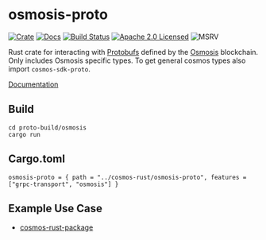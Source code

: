 # osmosis-proto

[![Crate][crate-image]][crate-link]
[![Docs][docs-image]][docs-link]
[![Build Status][build-image]][build-link]
[![Apache 2.0 Licensed][license-image]][license-link]
![MSRV][rustc-image]

Rust crate for interacting with [Protobufs] defined by the [Osmosis] blockchain.
Only includes Osmosis specific types. To get general cosmos types also import `cosmos-sdk-proto`.

[Documentation][docs-link]

## Build

`cd proto-build/osmosis`  
`cargo run`

## Cargo.toml
`osmosis-proto = { path = "../cosmos-rust/osmosis-proto", features = ["grpc-transport", "osmosis"] }`

## Example Use Case

- [cosmos-rust-package](https://github.com/Philipp-Sc/cosmos-rust-package)

[//]: # "badges"
[crate-image]: https://buildstats.info/crate/osmosis-proto
[crate-link]: https://crates.io/crates/osmosis-proto
[docs-image]: https://docs.rs/osmosis-proto/badge.svg
[docs-link]: https://docs.rs/osmosis-proto/
[build-image]: https://github.com/cosmos/cosmos-rust/workflows/osmosis-proto/badge.svg
[build-link]: https://github.com/cosmos/cosmos-rust/actions/workflows/osmosis-proto.yml
[license-image]: https://img.shields.io/badge/license-Apache2.0-blue.svg
[license-link]: https://github.com/cosmos/cosmos-rust/blob/master/LICENSE
[rustc-image]: https://img.shields.io/badge/rustc-1.56+-blue.svg

[//]: # "general links"
[Protobufs]: https://github.com/osmosis-labs/osmosis/tree/main/proto/osmosis
[Osmosis]: https://github.com/osmosis-labs/osmosis/
